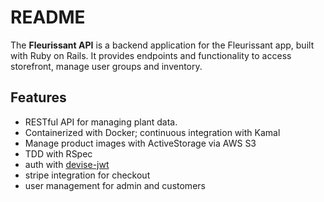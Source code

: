 # README

The **Fleurissant API** is a backend application for the Fleurissant app, built with Ruby on Rails. It provides endpoints and functionality to access storefront, manage user groups and inventory.

## Features

- RESTful API for managing plant data.
- Containerized with Docker; continuous integration with Kamal
- Manage product images with ActiveStorage via AWS S3
- TDD with RSpec
- auth with [devise-jwt](https://github.com/waiting-for-dev/devise-jwt)
- stripe integration for checkout
- user management for admin and customers